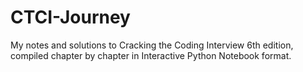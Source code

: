 # CTCI-Journey
My notes and solutions to Cracking the Coding Interview 6th edition, compiled chapter by chapter in Interactive Python Notebook format.
